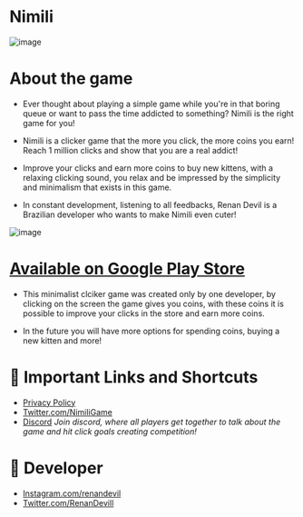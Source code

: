 # Nimili
![image](https://media.discordapp.net/attachments/1015256888520228996/1015262751595188266/Made_by_Renan_Devil.png?width=832&height=468)

# About the game
* Ever thought about playing a simple game while you're in that boring queue or want to pass the time addicted to something? Nimili is the right game for you!

* Nimili is a clicker game that the more you click, the more coins you earn! Reach 1 million clicks and show that you are a real addict!

* Improve your clicks and earn more coins to buy new kittens, with a relaxing clicking sound, you relax and be impressed by the simplicity and minimalism that exists in this game.

* In constant development, listening to all feedbacks, Renan Devil is a Brazilian developer who wants to make Nimili even cuter!

![image](https://media.discordapp.net/attachments/1015256888520228996/1015262751288991884/Made_by_Renan_Devil_1.png?width=832&height=468)
# [Available on Google Play Store](https://play.google.com/store/apps/details?id=com.renandevil.nimili)

* This minimalist clciker game was created only by one developer, by clicking on the screen the game gives you coins, with these coins it is possible to improve your clicks in the store and earn more coins.

* In the future you will have more options for spending coins, buying a new kitten and more!

# 🔗 Important Links and Shortcuts
* [Privacy Policy](https://nimiligame.blogspot.com/2022/09/privacy-policy-para-idioma-portugues.html)
* [Twitter.com/NimiliGame](https://twitter.com/NimiliGame)
* [Discord](https://discord.gg/kncpMgQ48X)
*Join discord, where all players get together to talk about the game and hit click goals creating competition!*

# 🔗 Developer
* [Instagram.com/renandevil](https://instagram.com/renandevil)
* [Twitter.com/RenanDevill](https://twitter.com/RenanDevill)
